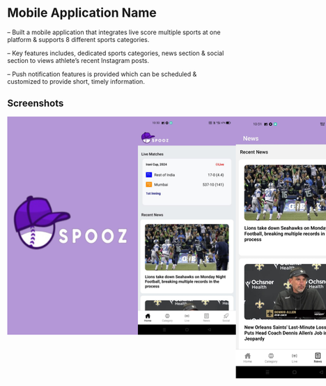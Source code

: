 # Mobile Application Name
<div>
  <p>– Built a mobile application that integrates live score multiple sports at one platform & supports 8 different sports categories.</p>
   <p>– Key features includes, dedicated sports categories, news section & social section to views athlete’s recent Instagram posts.</p>
   <p>– Push notification features is provided which can be scheduled & customized to provide short, timely information.</p>
</div>

## Screenshots

<div style="display: flex; flex-direction: row;">
<img src="./images/I6.jpg" alt="Settings Screen" width="300" height="500">
<img src="./images/I1.jpg" alt="Home Screen" width="300" height=500">
<img src="./images/I2.jpg" alt="Profile Screen" width="300" height="600">
<img src="./images/I3.jpg" alt="Settings Screen" width="300" height="600">
<img src="./images/I4.jpg" alt="Home Screen" width="300" height="600">
<img src="./images/I5.jpg" alt="Profile Screen" width="300" height="600">
</div>


